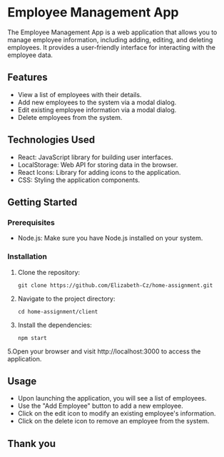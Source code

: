 # Employee Management App

The Employee Management App is a web application that allows you to manage employee information, including adding, editing, and deleting employees. It provides a user-friendly interface for interacting with the employee data.

## Features

- View a list of employees with their details.
- Add new employees to the system via a modal dialog.
- Edit existing employee information via a modal dialog.
- Delete employees from the system.

## Technologies Used

- React: JavaScript library for building user interfaces.
- LocalStorage: Web API for storing data in the browser.
- React Icons: Library for adding icons to the application.
- CSS: Styling the application components.

## Getting Started

### Prerequisites

- Node.js: Make sure you have Node.js installed on your system.

### Installation

1. Clone the repository:

   ```shell
   git clone https://github.com/Elizabeth-Cz/home-assignment.git

   ```

2. Navigate to the project directory:

   ```shell
   cd home-assignment/client
   ```

3. Install the dependencies:

   ```shell
   npm start
   ```

5.Open your browser and visit http://localhost:3000 to access the application.

## Usage

- Upon launching the application, you will see a list of employees.
- Use the "Add Employee" button to add a new employee.
- Click on the edit icon to modify an existing employee's information.
- Click on the delete icon to remove an employee from the system.

## Thank you
